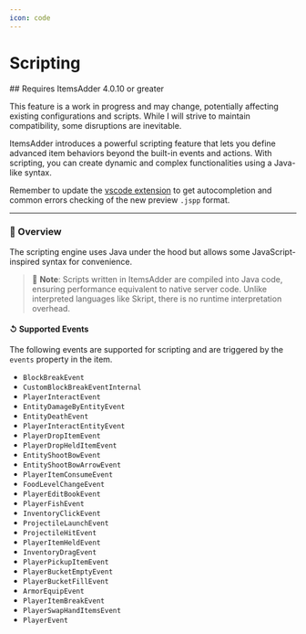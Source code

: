 ```yaml
---
icon: code
---
```


# Scripting


<Warning>
## Requires ItemsAdder 4.0.10 or greater

This feature is a work in progress and may change, potentially affecting existing configurations and scripts. While I will strive to maintain compatibility, some disruptions are inevitable.
</Warning>


ItemsAdder introduces a powerful scripting feature that lets you define advanced item behaviors beyond the built-in events and actions. With scripting, you can create dynamic and complex functionalities using a Java-like syntax.

Remember to update the [vscode extension](https://marketplace.visualstudio.com/items?itemName=LoneDev.ia-vscode) to get autocompletion and common errors checking of the new preview `.jspp` format.

***

### 🧫 Overview

The scripting engine uses Java under the hood but allows some JavaScript-inspired syntax for convenience.

> 📝 **Note**: Scripts written in ItemsAdder are compiled into Java code, ensuring performance equivalent to native server code. Unlike interpreted languages like Skript, there is no runtime interpretation overhead.

#### ↺ Supported Events

The following events are supported for scripting and are triggered by the `events` property in the item.

* `BlockBreakEvent`
* `CustomBlockBreakEventInternal`
* `PlayerInteractEvent`
* `EntityDamageByEntityEvent`
* `EntityDeathEvent`
* `PlayerInteractEntityEvent`
* `PlayerDropItemEvent`
* `PlayerDropHeldItemEvent`
* `EntityShootBowEvent`
* `EntityShootBowArrowEvent`
* `PlayerItemConsumeEvent`
* `FoodLevelChangeEvent`
* `PlayerEditBookEvent`
* `PlayerFishEvent`
* `InventoryClickEvent`
* `ProjectileLaunchEvent`
* `ProjectileHitEvent`
* `PlayerItemHeldEvent`
* `InventoryDragEvent`
* `PlayerPickupItemEvent`
* `PlayerBucketEmptyEvent`
* `PlayerBucketFillEvent`
* `ArmorEquipEvent`
* `PlayerItemBreakEvent`
* `PlayerSwapHandItemsEvent`
* `PlayerEvent`
